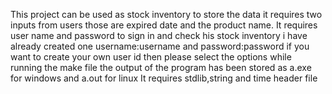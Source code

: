 This project can be used as stock inventory to store the data it requires two inputs from users those are expired date and the product name.
It requires user name and password to sign in and check his stock inventory i have already created one username:username and password:password if you want to create your own user id then please select the options while running the make file the output of the program has been stored as a.exe for windows and a.out for linux
It requires stdlib,string and time header file 